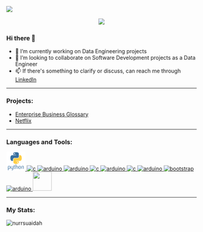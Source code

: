 ![](https://komarev.com/ghpvc/?username=nurrsuaidah&style=for-the-badge&color=orange)

<div id="header" align="center">
  <img src="https://media4.giphy.com/media/v1.Y2lkPTc5MGI3NjExcm5lcTIxODhvMHE5N2Z0a2Myd3JpYjh1bmRwZ3ZqMDF3dmNqMWI0dCZlcD12MV9pbnRlcm5hbF9naWZfYnlfaWQmY3Q9Zw/E1w0yvMxBIv5M8WkL8/giphy.webp" width="100"/>
</div>

### Hi there 👋
- 🔭 I’m currently working on Data Engineering projects
- 👯 I’m looking to collaborate on Software Development projects as a Data Engineer
- 📫 If there's something to clarify or discuss, can reach me through [LinkedIn](https://www.linkedin.com/in/nur-suaidah-rezali/)

---
### Projects:
- [Enterprise Business Glossary](https://github.com/nurrsuaidah/business-glossary)
- [Netflix](https://github.com/nurrsuaidah/data-transformation-and-visualization)

---
### Languages and Tools: 

<p align="left">
<a href="https://www.python.org/" target="_blank" rel="noreferrer"> <img src="https://raw.githubusercontent.com/devicons/devicon/master/icons/python/python-original-wordmark.svg" alt="c" width="50" height="50"/> </a>
<a href="https://neo4j.com/" target="_blank" rel="noreferrer"> <img src="https://tse4.mm.bing.net/th/id/OIP.an9Ga3nqMRM1MDxI149CWwAAAA?rs=1&pid=ImgDetMain" alt="c" width="50" height="50"/> </a> 
<a href="https://www.databricks.com/" target="_blank" rel="noreferrer"> <img src="https://beartell.com/img/databricks.png" alt="arduino" width="50" height="50"/> </a>
<a href="https://code.visualstudio.com/" target="_blank" rel="noreferrer"> <img src="https://tse1.mm.bing.net/th/id/OIP.8nAVT4tTnoeqVj4ScdzPiwHaHY?w=169&h=180&c=7&r=0&o=5&dpr=1.5&pid=1.7" alt="arduino" width="50" height="50"/> </a>
<a href="https://www.postgresql.org/" target="_blank" rel="noreferrer"> <img src="https://tse1.mm.bing.net/th/id/OIP.CG8qTeTuoei796LdScT2bwHaIP?rs=1&pid=ImgDetMain" alt="c" width="50" height="50"/> </a> 
<a href="https://dbeaver.io/" target="_blank" rel="noreferrer"> <img src="https://tse4.mm.bing.net/th/id/OIP._OmCVxExT0lMNX9V7oaBuwAAAA?rs=1&pid=ImgDetMain" alt="arduino" width="50" height="50"/> </a> 
<a href="https://www.tableau.com/" target="_blank" rel="noreferrer"> <img src="https://www.continuum.umn.edu/umnlib/wp-content/uploads/2022/02/Tableau.jpg" alt="c" width="50" height="50"/> </a>
<a href="https://www.atlassian.com/software/jira" target="_blank" rel="noreferrer"> <img src="https://www.coreit.cz/atlassian/wp-content/uploads/2019/06/jira-1.png" alt="arduino" width="60" height="50"/> </a> 
<a href="https://www.atlassian.com/software/confluence" target="_blank" rel="noreferrer"> <img src="https://cdn.icon-icons.com/icons2/2107/PNG/512/file_type_confluence_icon_130672.png" alt="bootstrap" width="50" height="50"/> </a>
<a href="https://www.sap.com/sea/index.html?url_id=auto_hp_redirect_sea" target="_blank" rel="noreferrer"> <img src="https://logos-download.com/wp-content/uploads/2016/08/SAP_logo.png" alt="arduino" width="60" height="50"/> </a> 
<a> <img src="https://tse1.mm.bing.net/th/id/OIP.6INpILSfB6MhnEYHlvEN4QHaG4?w=196&h=182&c=7&r=0&o=5&dpr=1.5&pid=1.7" width="50" height="50"/> </a> </p>

---
### My Stats: 
<p><img align="left" src="https://github-readme-stats.vercel.app/api/top-langs?username=nurrsuaidah&show_icons=true&locale=en&layout=compact" alt="nurrsuaidah" /></p>
